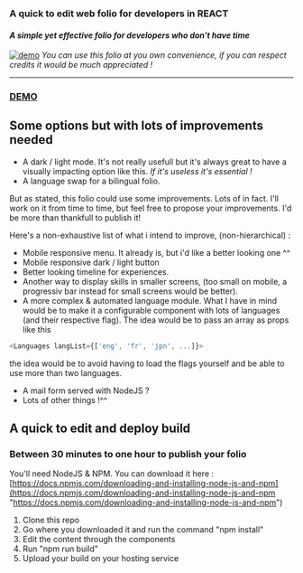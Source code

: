 ### A quick to edit web folio for developers in REACT
#### *A simple yet effective folio for developers who don't have time*

[![demo](http://vag.ovh/this.jpg "demo")](http://vag.ovh/this.jpg "demo")
*You can use this folio at you own convenience, if you can respect credits it would be much appreciated !*

------------


### [**DEMO**](http://www.vag.ovh "DEMO")

## Some options but with lots of improvements needed

- A dark / light mode. It's not really usefull but it's always great to have a visually impacting option like this. *If it's useless it's essential !*
- A language swap for a bilingual folio.

But as stated, this folio could use some improvements. Lots of in fact. I'll work on it from time to time, but feel free to propose your improvements. I'd be more than thankfull to publish it!

Here's a non-exhaustive list of what i intend to improve, (non-hierarchical) :
- Mobile responsive menu. It already is, but i'd like a better looking one ^^
- Mobile responsive dark / light button
- Better looking timeline for experiences.
- Another way to display skills in smaller screens, (too small on mobile, a progressiv bar instead for small screens would be better).
- A more complex & automated language module. What I have in mind would be to make it a configurable component with lots of languages (and their respective flag). The idea would be to pass an array as props like this

```javascript
<Languages langList={['eng', 'fr', 'jpn', ...]}>
```
the idea would be to avoid having to load the flags yourself and be able to use more than two languages.
- A mail form served with NodeJS ?
- Lots of other things !^^

## A quick to edit and deploy build
### Between 30 minutes to one hour to publish your folio
You'll need NodeJS & NPM.
You can download it here : [https://docs.npmjs.com/downloading-and-installing-node-js-and-npm](https://docs.npmjs.com/downloading-and-installing-node-js-and-npm "https://docs.npmjs.com/downloading-and-installing-node-js-and-npm")
1. Clone this repo
2. Go where you downloaded it and run the command "npm install"
3. Edit the content through the components
4. Run "npm run build"
5. Upload your build on your hosting service
